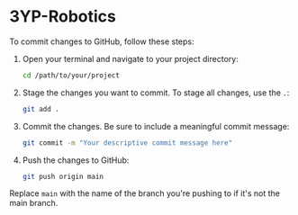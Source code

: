 # 3YP-Robotics

To commit changes to GitHub, follow these steps:

1. Open your terminal and navigate to your project directory:

    ```bash
    cd /path/to/your/project
    ```

2. Stage the changes you want to commit. To stage all changes, use the `.`:

    ```bash
    git add .
    ```

3. Commit the changes. Be sure to include a meaningful commit message:

    ```bash
    git commit -m "Your descriptive commit message here"
    ```

4. Push the changes to GitHub:

    ```bash
    git push origin main
    ```

Replace `main` with the name of the branch you're pushing to if it's not the main branch.
